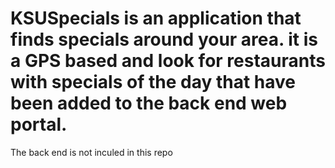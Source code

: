 # KSUSpecials is an application that finds specials around your area. it is a GPS based and look for restaurants with specials of the day that have been added to the back end web portal.
The back end is not inculed in this repo
